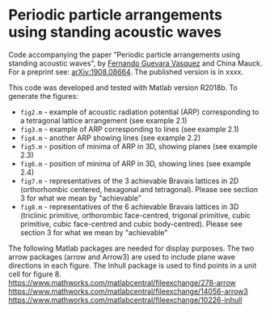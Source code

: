 # Periodic particle arrangements using standing acoustic waves
Code accompanying the paper "Periodic particle arrangements using standing acoustic waves", by [Fernando Guevara Vasquez](https://www.math.utah.edu/~fguevara) and China Mauck. For a preprint see: [arXiv:1908.08664](https://arxiv.org/abs/1908.08664). The published version is in xxxx.

This code was developed and tested with Matlab version R2018b. To generate the figures:
* `fig2.m` - example of acoustic radiation potential (ARP) corresponding to a tetragonal lattice arrangement (see example 2.1)
* `fig3.m` - example of ARP corresponding to lines (see example 2.1)
* `fig4.m` - another ARP showing lines (see example 2.2)
* `fig5.m` - position of minima of ARP in 3D, showing planes (see example 2.3)
* `fig6.m` - position of minima of ARP in 3D, showing lines  (see example 2.4)
* `fig7.m` - representatives of the 3 achievable Bravais lattices in 2D (orthorhombic centered, hexagonal and tetragonal). Please see section 3 for what we mean by "achievable"
* `fig8.m` - representatives of the 6 achievable Bravais lattices in 3D (triclinic primitive, orthorombic face-centred, trigonal primitive, cubic primitive, cubic face-centred and cubic body-centred). Please see section 3 for what we mean by "achievable"

The following Matlab packages are needed for display purposes. The two arrow packages (arrow and Arrow3) are used to include plane wave directions in each figure. The Inhull package is used to find points in a unit cell for figure 8.
https://www.mathworks.com/matlabcentral/fileexchange/278-arrow
https://www.mathworks.com/matlabcentral/fileexchange/14056-arrow3
https://www.mathworks.com/matlabcentral/fileexchange/10226-inhull
